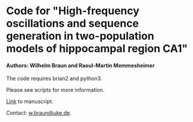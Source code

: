 # Code for "High-frequency oscillations and sequence generation in two-population models of hippocampal region CA1" 
#### Authors: Wilhelm Braun and Raoul-Martin Memmesheimer

The code requires brian2 and python3.

Please see scripts for more information.

[Link]( https://www.biorxiv.org/content/10.1101/2021.06.08.447523v1.abstract) to manuscript.

Contact: w.braun@uke.de.


